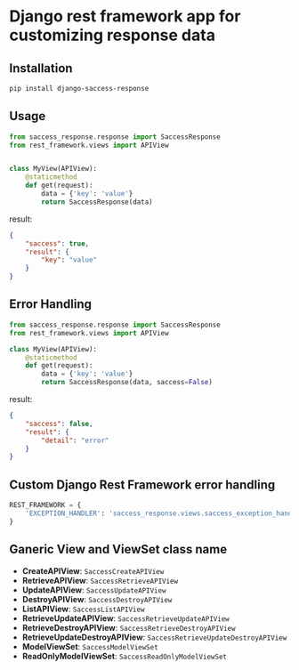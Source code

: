 # Django rest framework app for customizing response data

## Installation

```bash
pip install django-saccess-response
```

## Usage

```python
from saccess_response.response import SaccessResponse
from rest_framework.views import APIView


class MyView(APIView):
    @staticmethod
    def get(request):
        data = {'key': 'value'}
        return SaccessResponse(data)
```
result:
```json
{
    "saccess": true,
    "result": {
        "key": "value"
    }
}
```


## Error Handling

```python
from saccess_response.response import SaccessResponse
from rest_framework.views import APIView

class MyView(APIView):
    @staticmethod
    def get(request):
        data = {'key': 'value'}
        return SaccessResponse(data, saccess=False)
```

result:
```json
{
    "saccess": false,
    "result": {
        "detail": "error"
    }
}
```

## Custom Django Rest Framework error handling

```python
REST_FRAMEWORK = {
    'EXCEPTION_HANDLER': 'saccess_response.views.saccess_exception_handler'
}
```

## Ganeric View and ViewSet class name

- **CreateAPIView**: `SaccessCreateAPIView`
- **RetrieveAPIView**: `SaccessRetrieveAPIView`
- **UpdateAPIView**: `SaccessUpdateAPIView`
- **DestroyAPIView**: `SaccessDestroyAPIView`
- **ListAPIView**: `SaccessListAPIView`
- **RetrieveUpdateAPIView**: `SaccessRetrieveUpdateAPIView`
- **RetrieveDestroyAPIView**: `SaccessRetrieveDestroyAPIView`
- **RetrieveUpdateDestroyAPIView**: `SaccessRetrieveUpdateDestroyAPIView`
- **ModelViewSet**: `SaccessModelViewSet`
- **ReadOnlyModelViewSet**: `SaccessReadOnlyModelViewSet`
